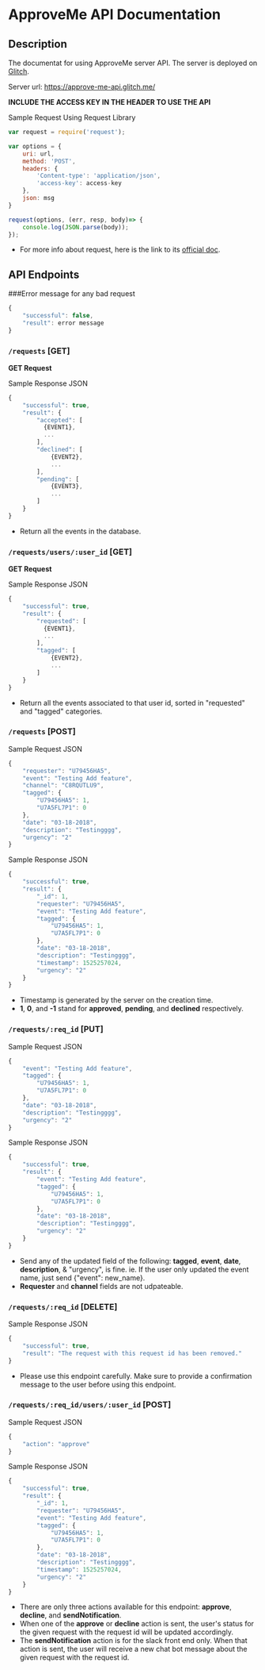 # ApproveMe API Documentation

## Description
The documentat for using ApproveMe server API. The server is deployed on [Glitch](glitch.com).

Server url: <https://approve-me-api.glitch.me/>

**INCLUDE THE ACCESS KEY IN THE HEADER TO USE THE API**

Sample Request Using Request Library

``` javascript
var request = require('request');

var options = {
    uri: url,
    method: 'POST',
    headers: {
        'Content-type': 'application/json',
        'access-key': access-key
    },
    json: msg
}

request(options, (err, resp, body)=> {
	console.log(JSON.parse(body));
});
```
- For more info about request, here is the link to its [official doc](https://github.com/request/request).


## API Endpoints

###Error message for any bad request

``` javascript
{ 
	"successful": false,
	"result": error message
}
```

### `/requests` [GET]
**GET Request**

Sample Response JSON

``` javascript
{ 
	"successful": true,
	"result": {
	    "accepted": [
	      {EVENT1},
	      ...
	    ],
	    "declined": [
	    	{EVENT2},
	    	...
	    ],
	    "pending": [
	    	{EVENT3},
	    	...
	    ]
	}
}
```

   * Return all the events in the database.


### `/requests/users/:user_id` [GET]
**GET Request**

Sample Response JSON

``` javascript
{ 
	"successful": true,
	"result": {
	    "requested": [
	      {EVENT1},
	      ...
	    ],
	    "tagged": [
	    	{EVENT2},
	    	...
	    ]
	}
}
```
   * Return all the events associated to that user id, sorted in "requested" and "tagged" categories.


### `/requests` [POST]

Sample Request JSON

```javascript
{
	"requester": "U79456HA5",
	"event": "Testing Add feature",
	"channel": "C8RQUTLU9",
	"tagged": {
	    "U79456HA5": 1,
	    "U7A5FL7P1": 0
	},
	"date": "03-18-2018",
	"description": "Testingggg",
	"urgency": "2"
}
```


Sample Response JSON

```javascript
{
	"successful": true,
	"result": {
		"_id": 1,
		"requester": "U79456HA5",
		"event": "Testing Add feature",
		"tagged": {
		    "U79456HA5": 1,
		    "U7A5FL7P1": 0
		},
		"date": "03-18-2018",
		"description": "Testingggg",
		"timestamp": 1525257024,
		"urgency": "2"
	}
}
```

   * Timestamp is generated by the server on the creation time.
   * **1**, **0**, and **-1** stand for **approved**, **pending**, and **declined** respectively.


### `/requests/:req_id` [PUT]

Sample Request JSON

```javascript
{
	"event": "Testing Add feature",
	"tagged": {
	    "U79456HA5": 1,
	    "U7A5FL7P1": 0
	},
	"date": "03-18-2018",
	"description": "Testingggg",
	"urgency": "2"
}
```


Sample Response JSON

```javascript
{
	"successful": true,
	"result": {
		"event": "Testing Add feature",
		"tagged": {
		    "U79456HA5": 1,
		    "U7A5FL7P1": 0
		},
		"date": "03-18-2018",
		"description": "Testingggg",
		"urgency": "2"
	}
}
```
   
   * Send any of the updated field of the following: **tagged**, **event**, **date**, **description**, & "urgency", is fine. ie. If the user only updated the event name, just send {"event": new_name}.
   * **Requester** and **channel** fields are not udpateable. 

### `/requests/:req_id` [DELETE]

Sample Response JSON

```javascript
{
	"successful": true,
	"result": "The request with this request id has been removed."
}
```
   * Please use this endpoint carefully. Make sure to provide a confirmation message to the user before using this endpoint.

### `/requests/:req_id/users/:user_id` [POST]

Sample Request JSON

```javascript
{
	"action": "approve"
}
```


Sample Response JSON

```javascript
{
	"successful": true,
	"result": {
		"_id": 1,
		"requester": "U79456HA5",
		"event": "Testing Add feature",
		"tagged": {
		    "U79456HA5": 1,
		    "U7A5FL7P1": 0
		},
		"date": "03-18-2018",
		"description": "Testingggg",
		"timestamp": 1525257024,
		"urgency": "2"
	}
}
```

   * There are only three actions available for this endpoint: **approve**, **decline**, and **sendNotification**.
   * When one of the **approve** or **decline** action is sent, the user's status for the given request with the request id will be updated accordingly.
   * The **sendNotification** action is for the slack front end only. When that action is sent, the user will receive a new chat bot message about the given request with the request id.

  

